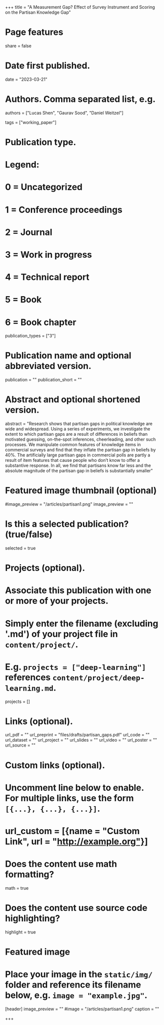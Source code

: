 

+++
title = "A Measurement Gap? Effect of Survey Instrument and Scoring on the Partisan Knowledge Gap"

# Page features
share =  false

# Date first published.
date = "2023-03-21"

# Authors. Comma separated list, e.g.
authors = ["Lucas Shen", "Gaurav Sood", "Daniel Weitzel"]

tags = ["working_paper"]

# Publication type.
# Legend:
# 0 = Uncategorized
# 1 = Conference proceedings
# 2 = Journal
# 3 = Work in progress
# 4 = Technical report
# 5 = Book
# 6 = Book chapter
publication_types = ["3"]

# Publication name and optional abbreviated version.
publication = ""
publication_short = ""

# Abstract and optional shortened version.
abstract = "Research shows that partisan gaps in political knowledge are wide and widespread. Using a series of experiments, we investigate the extent to which partisan gaps are a result of differences in beliefs than motivated guessing, on-the-spot inferences, cheerleading, and other such processes. We manipulate common features of knowledge items in commercial surveys and find that they inflate the partisan gap in beliefs by 40%. The artificially large partisan gaps in commercial polls are partly a result of item features that cause people who don’t know to offer a substantive response. In all, we find that partisans know far less and the absolute magnitude of the partisan gap in beliefs is substantially smaller"

# Featured image thumbnail (optional)
#image_preview = "/articles/partisan1.png"
image_preview = ""

# Is this a selected publication? (true/false)
selected = true

# Projects (optional).
#   Associate this publication with one or more of your projects.
#   Simply enter the filename (excluding '.md') of your project file in `content/project/`.
#   E.g. `projects = ["deep-learning"]` references `content/project/deep-learning.md`.
projects = []

# Links (optional).
url_pdf = ""
url_preprint = "files/drafts/partisan_gaps.pdf"
url_code = ""
url_dataset = ""
url_project = ""
url_slides = ""
url_video = ""
url_poster = ""
url_source = ""

# Custom links (optional).
#   Uncomment line below to enable. For multiple links, use the form `[{...}, {...}, {...}]`.
# url_custom = [{name = "Custom Link", url = "http://example.org"}]

# Does the content use math formatting?
math = true

# Does the content use source code highlighting?
highlight = true

# Featured image
# Place your image in the `static/img/` folder and reference its filename below, e.g. `image = "example.jpg"`.
[header]
image_preview = ""
#image = "/articles/partisan1.png"
caption = ""



+++

